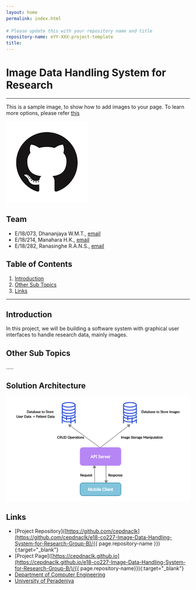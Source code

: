 ```yaml
---
layout: home
permalink: index.html

# Please update this with your repository name and title
repository-name: eYY-XXX-project-template
title:
---
```


[comment]: # "This is the standard layout for the project, but you can clean this and use your own template"

# Image Data Handling System for Research

---

This is a sample image, to show how to add images to your page. To learn more options, please refer [this](https://projects.ce.pdn.ac.lk/docs/faq/how-to-add-an-image/)

![Sample Image](./images/sample.png)


## Team
-  E/18/073, Dhananjaya W.M.T., [email](mailto:e18073@eng.pdn.ac.lk)
-  E/18/214, Manahara H.K., [email](mailto:e18214@eng.pdn.ac.lk)
-  E/18/282, Ranasinghe R.A.N.S., [email](mailto:e18282@eng.pdn.ac.lk)

## Table of Contents
1. [Introduction](#introduction)
2. [Other Sub Topics](#other-sub-topics)
3. [Links](#links)

---

## Introduction

 In this project, we will be building a software system with graphical user interfaces to handle research data, mainly images.

## Other Sub Topics

.....

## Solution Architecture
![Sample Image](./images/arch.png)


## Links

- [Project Repository]([https://github.com/cepdnaclk](https://github.com/cepdnaclk/e18-co227-Image-Data-Handling-System-for-Research-Group-B)/{{ page.repository-name }}){:target="_blank"}
- [Project Page]([https://cepdnaclk.github.io](https://cepdnaclk.github.io/e18-co227-Image-Data-Handling-System-for-Research-Group-B/)/{{ page.repository-name}}){:target="_blank"}
- [Department of Computer Engineering](http://www.ce.pdn.ac.lk/)
- [University of Peradeniya](https://eng.pdn.ac.lk/)


[//]: # (Please refer this to learn more about Markdown syntax)
[//]: # (https://github.com/adam-p/markdown-here/wiki/Markdown-Cheatsheet)
